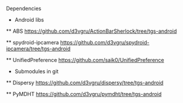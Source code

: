 Dependencies
* Android libs

** ABS https://github.com/d3vgru/ActionBarSherlock/tree/tgs-android

** spydroid-ipcamera https://github.com/d3vgru/spydroid-ipcamera/tree/tgs-android

** UnifiedPreference https://github.com/saik0/UnifiedPreference

* Submodules in git

** Dispersy https://github.com/d3vgru/dispersy/tree/tgs-android

** PyMDHT https://github.com/d3vgru/pymdht/tree/tgs-android

